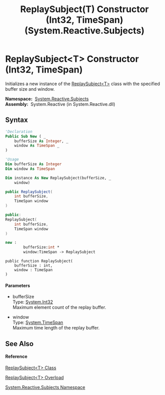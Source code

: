 ﻿---
title: ReplaySubject(T) Constructor (Int32, TimeSpan) (System.Reactive.Subjects)
TOCTitle: ReplaySubject(T) Constructor (Int32, TimeSpan)
ms:assetid: M:System.Reactive.Subjects.ReplaySubject`1.#ctor(System.Int32,System.TimeSpan)
ms:mtpsurl: https://msdn.microsoft.com/en-us/library/Hh229886(v=VS.103)
ms:contentKeyID: 36069558
ms.date: 06/28/2011
mtps_version: v=VS.103
dev_langs:
- vb
- csharp
- c++
- fsharp
- jscript
---

# ReplaySubject\<T\> Constructor (Int32, TimeSpan)

Initializes a new instance of the [ReplaySubject\<T\>](hh211810\(v=vs.103\).md) class with the specified buffer size and window.

**Namespace:**  [System.Reactive.Subjects](hh211639\(v=vs.103\).md)  
**Assembly:**  System.Reactive (in System.Reactive.dll)

## Syntax

``` vb
'Declaration
Public Sub New ( _
    bufferSize As Integer, _
    window As TimeSpan _
)
```

``` vb
'Usage
Dim bufferSize As Integer
Dim window As TimeSpan

Dim instance As New ReplaySubject(bufferSize, _
    window)
```

``` csharp
public ReplaySubject(
    int bufferSize,
    TimeSpan window
)
```

``` c++
public:
ReplaySubject(
    int bufferSize, 
    TimeSpan window
)
```

``` fsharp
new : 
        bufferSize:int * 
        window:TimeSpan -> ReplaySubject
```

``` jscript
public function ReplaySubject(
    bufferSize : int, 
    window : TimeSpan
)
```

#### Parameters

  - bufferSize  
    Type: [System.Int32](https://msdn.microsoft.com/en-us/library/td2s409d)  
    Maximum element count of the replay buffer.  

<!-- end list -->

  - window  
    Type: [System.TimeSpan](https://msdn.microsoft.com/en-us/library/269ew577)  
    Maximum time length of the replay buffer.  

## See Also

#### Reference

[ReplaySubject\<T\> Class](hh211810\(v=vs.103\).md)

[ReplaySubject\<T\> Overload](hh211817\(v=vs.103\).md)

[System.Reactive.Subjects Namespace](hh211639\(v=vs.103\).md)

